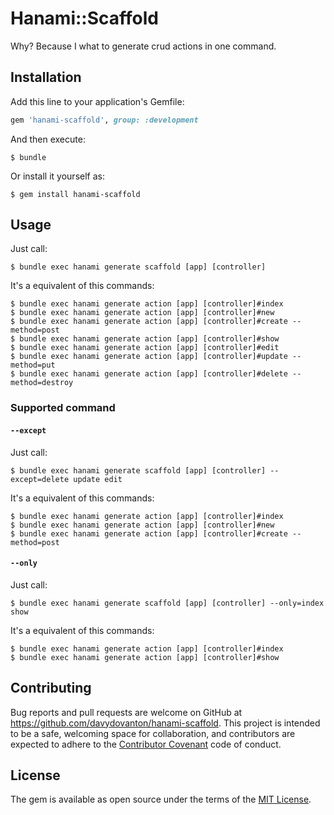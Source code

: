 # Hanami::Scaffold
Why?
Because I what to generate crud actions in one command.

## Installation
Add this line to your application's Gemfile:

```ruby
gem 'hanami-scaffold', group: :development
```

And then execute:

    $ bundle

Or install it yourself as:

    $ gem install hanami-scaffold

## Usage
Just call:
```
$ bundle exec hanami generate scaffold [app] [controller]
```

It's a equivalent of this commands:
```
$ bundle exec hanami generate action [app] [controller]#index
$ bundle exec hanami generate action [app] [controller]#new
$ bundle exec hanami generate action [app] [controller]#create --method=post
$ bundle exec hanami generate action [app] [controller]#show
$ bundle exec hanami generate action [app] [controller]#edit
$ bundle exec hanami generate action [app] [controller]#update --method=put
$ bundle exec hanami generate action [app] [controller]#delete --method=destroy
```

### Supported command
#### `--except`
Just call:
```
$ bundle exec hanami generate scaffold [app] [controller] --except=delete update edit
```

It's a equivalent of this commands:
```
$ bundle exec hanami generate action [app] [controller]#index
$ bundle exec hanami generate action [app] [controller]#new
$ bundle exec hanami generate action [app] [controller]#create --method=post
```

#### `--only`
Just call:
```
$ bundle exec hanami generate scaffold [app] [controller] --only=index show
```

It's a equivalent of this commands:
```
$ bundle exec hanami generate action [app] [controller]#index
$ bundle exec hanami generate action [app] [controller]#show
```

## Contributing

Bug reports and pull requests are welcome on GitHub at https://github.com/davydovanton/hanami-scaffold. This project is intended to be a safe, welcoming space for collaboration, and contributors are expected to adhere to the [Contributor Covenant](http://contributor-covenant.org) code of conduct.


## License

The gem is available as open source under the terms of the [MIT License](http://opensource.org/licenses/MIT).

